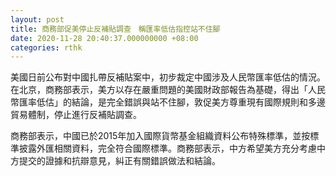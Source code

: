 ```yaml
---
layout: post
title: 商務部促美停止反補貼調查　稱匯率低估指控站不住腳
date: 2020-11-28 20:40:37.000000000 +08:00
categories: rthk
---
```


美國日前公布對中國扎帶反補貼案中，初步裁定中國涉及人民幣匯率低估的情況。在北京，商務部表示，美方以存在嚴重問題的美國財政部報告為基礎，得出「人民幣匯率低估」的結論，是完全錯誤與站不住腳，敦促美方尊重現有國際規則和多邊貿易體制，停止進行反補貼調查。

商務部表示，中國已於2015年加入國際貨幣基金組織資料公布特殊標準，並按標準披露外匯相關資料，完全符合國際標準。商務部表示，中方希望美方充分考慮中方提交的證據和抗辯意見，糾正有關錯誤做法和結論。
